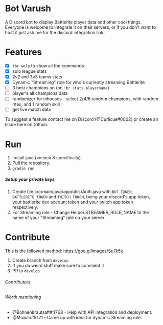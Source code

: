 # Bot Varush
A Discord bot to display Battlerite player data and other cool things. Everyone is welcome to integrate it on their servers, or if you don't want to host it just ask me for the discord integration link!

# Features
- [x] `!br welp` to show all the commands
- [x] solo league stats
- [x] 2v2 and 3v3 teams stats
- [x] Dynamic "Streaming" role for who's currently streaming Battlerite
- [ ] 3 best champions on (on `!br stats playername`)
- [ ] player's all champions data
- [ ] randomizer for inhouses - select 2/4/6 random champions, with random rites, and 1 random skill
- [ ] get live match data

To suggest a feature contact me on Discord (@Curlicue#0002) or create an Issue here on Github.

# Run
1. Install java (version 8 specifically).
2. Pull the repository.
3. `gradle run`

##### Setup your private keys
1. Create file src/main/java/app/utils/Auth.java with `BOT_TOKEN`, `BATTLERITE_TOKEN` and `TWITCH_TOKEN`, being your discord's app token, your battlerite dev account token and your twitch app token respectively.
2. For Streaming role - Change Helper.STREAMER_ROLE_NAME to the name of your "Streaming" role on your server


# Contribute
This is the followed method: https://goo.gl/images/Su7k5k
1. Create branch from `develop`
2. If you do weird stuff make sure to comment it
3. PR to `develop`

###### Contributors


###### Worth mentioning
- @Bohnenkrautsaft#4768 - Help with API integration and deployment.
- @Moxian#8121 - Came up with idea for dynamic Streaming role.
